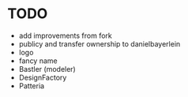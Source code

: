 # TODO
* add improvements from fork
* publicy and transfer ownership to danielbayerlein
* logo
* fancy name
 * Bastler (modeler)
 * DesignFactory
 * Patteria
